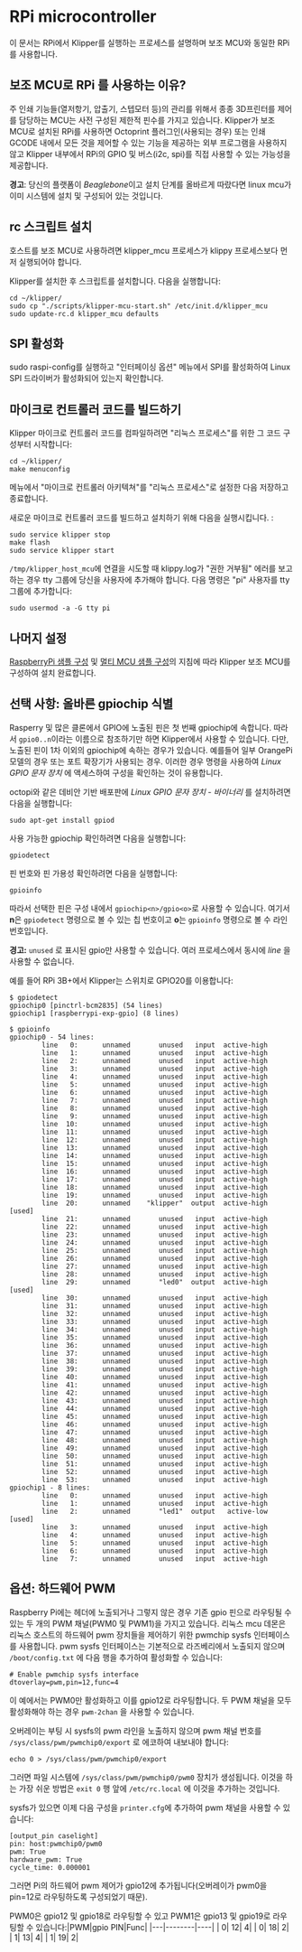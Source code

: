 # RPi microcontroller

이 문서는 RPi에서 Klipper를 실행하는 프로세스를 설명하며 보조 MCU와 동일한 RPi를 사용합니다.

## 보조 MCU로 RPi 를 사용하는 이유?

주 인쇄 기능들(열저항기, 압출기, 스텝모터 등)의 관리를 위해서 종종 3D프린터를 제어를 담당하는 MCU는 사전 구성된 제한적 핀수를 가지고 있습니다. Klipper가 보조 MCU로 설치된 RPi를 사용하면 Octoprint 플러그인(사용되는 경우) 또는 인쇄 GCODE 내에서 모든 것을 제어할 수 있는 기능을 제공하는 외부 프로그램을 사용하지 않고 Klipper 내부에서 RPi의 GPIO 및 버스(i2c, spi)를 직접 사용할 수 있는 가능성을 제공합니다.

**경고**: 당신의 플랫폼이 *Beaglebone*이고 설치 단계를 올바르게 따랐다면 linux mcu가 이미 시스템에 설치 및 구성되어 있는 것입니다.

## rc 스크립트 설치

호스트를 보조 MCU로 사용하려면 klipper_mcu 프로세스가 klippy 프로세스보다 먼저 실행되어야 합니다.

Klipper를 설치한 후 스크립트를 설치합니다. 다음을 실행합니다:

```
cd ~/klipper/
sudo cp "./scripts/klipper-mcu-start.sh" /etc/init.d/klipper_mcu
sudo update-rc.d klipper_mcu defaults
```

## SPI 활성화

sudo raspi-config를 실행하고 "인터페이싱 옵션" 메뉴에서 SPI를 활성화하여 Linux SPI 드라이버가 활성화되어 있는지 확인합니다.

## 마이크로 컨트롤러 코드를 빌드하기

Klipper 마이크로 컨트롤러 코드를 컴파일하려면 "리눅스 프로세스"를 위한 그 코드 구성부터 시작합니다:

```
cd ~/klipper/
make menuconfig
```

메뉴에서 "마이크로 컨트롤러 아키텍쳐"를 "리눅스 프로세스"로 설정한 다음 저장하고 종료합니다.

새로운 마이크로 컨트롤러 코드를 빌드하고 설치하기 위해 다음을 실행시킵니다. :

```
sudo service klipper stop
make flash
sudo service klipper start
```

`/tmp/klipper_host_mcu`에 연결을 시도할 때 klippy.log가 "권한 거부됨" 에러를 보고하는 경우 tty 그룹에 당신을 사용자에 추가해야 합니다. 다음 명령은 "pi" 사용자를 tty 그룹에 추가합니다:

```
sudo usermod -a -G tty pi
```

## 나머지 설정

[RaspberryPi 샘플 구성](../config/sample-raspberry-pi.cfg) 및 [멀티 MCU 샘플 구성](../config/sample-multi-mcu.cfg)의 지침에 따라 Klipper 보조 MCU를 구성하여 설치 완료합니다.

## 선택 사항: 올바른 gpiochip 식별

Rasperry 및 많은 클론에서 GPIO에 노출된 핀은 첫 번째 gpiochip에 속합니다. 따라서 `gpio0..n`이라는 이름으로 참조하기만 하면 Klipper에서 사용할 수 있습니다. 다만, 노출된 핀이 1차 이외의 gpiochip에 속하는 경우가 있습니다. 예를들어 일부 OrangePi 모델의 경우 또는 포트 확장기가 사용되는 경우. 이러한 경우 명령을 사용하여 *Linux GPIO 문자 장치* 에 액세스하여 구성을 확인하는 것이 유용합니다.

octopi와 같은 데비안 기반 배포판에 *Linux GPIO 문자 장치 - 바이너리* 를 설치하려면 다음을 실행합니다:

```
sudo apt-get install gpiod
```

사용 가능한 gpiochip 확인하려면 다음을 실행합니다:

```
gpiodetect
```

핀 번호와 핀 가용성 확인하려면 다음을 실행합니다:

```
gpioinfo
```

따라서 선택한 핀은 구성 내에서 `gpiochip<n>/gpio<o>`로 사용할 수 있습니다. 여기서 **n**은 `gpiodetect` 명령으로 볼 수 있는 칩 번호이고 **o**는 `gpioinfo` 명령으로 볼 수 라인 번호입니다.

**경고:** `unused` 로 표시된 gpio만 사용할 수 있습니다. 여러 프로세스에서 동시에 *line* 을 사용할 수 없습니다.

예를 들어 RPi 3B+에서 Klipper는 스위치로 GPIO20를 이용합니다:

```
$ gpiodetect
gpiochip0 [pinctrl-bcm2835] (54 lines)
gpiochip1 [raspberrypi-exp-gpio] (8 lines)

$ gpioinfo
gpiochip0 - 54 lines:
        line   0:      unnamed       unused   input  active-high
        line   1:      unnamed       unused   input  active-high
        line   2:      unnamed       unused   input  active-high
        line   3:      unnamed       unused   input  active-high
        line   4:      unnamed       unused   input  active-high
        line   5:      unnamed       unused   input  active-high
        line   6:      unnamed       unused   input  active-high
        line   7:      unnamed       unused   input  active-high
        line   8:      unnamed       unused   input  active-high
        line   9:      unnamed       unused   input  active-high
        line  10:      unnamed       unused   input  active-high
        line  11:      unnamed       unused   input  active-high
        line  12:      unnamed       unused   input  active-high
        line  13:      unnamed       unused   input  active-high
        line  14:      unnamed       unused   input  active-high
        line  15:      unnamed       unused   input  active-high
        line  16:      unnamed       unused   input  active-high
        line  17:      unnamed       unused   input  active-high
        line  18:      unnamed       unused   input  active-high
        line  19:      unnamed       unused   input  active-high
        line  20:      unnamed    "klipper"  output  active-high [used]
        line  21:      unnamed       unused   input  active-high
        line  22:      unnamed       unused   input  active-high
        line  23:      unnamed       unused   input  active-high
        line  24:      unnamed       unused   input  active-high
        line  25:      unnamed       unused   input  active-high
        line  26:      unnamed       unused   input  active-high
        line  27:      unnamed       unused   input  active-high
        line  28:      unnamed       unused   input  active-high
        line  29:      unnamed       "led0"  output  active-high [used]
        line  30:      unnamed       unused   input  active-high
        line  31:      unnamed       unused   input  active-high
        line  32:      unnamed       unused   input  active-high
        line  33:      unnamed       unused   input  active-high
        line  34:      unnamed       unused   input  active-high
        line  35:      unnamed       unused   input  active-high
        line  36:      unnamed       unused   input  active-high
        line  37:      unnamed       unused   input  active-high
        line  38:      unnamed       unused   input  active-high
        line  39:      unnamed       unused   input  active-high
        line  40:      unnamed       unused   input  active-high
        line  41:      unnamed       unused   input  active-high
        line  42:      unnamed       unused   input  active-high
        line  43:      unnamed       unused   input  active-high
        line  44:      unnamed       unused   input  active-high
        line  45:      unnamed       unused   input  active-high
        line  46:      unnamed       unused   input  active-high
        line  47:      unnamed       unused   input  active-high
        line  48:      unnamed       unused   input  active-high
        line  49:      unnamed       unused   input  active-high
        line  50:      unnamed       unused   input  active-high
        line  51:      unnamed       unused   input  active-high
        line  52:      unnamed       unused   input  active-high
        line  53:      unnamed       unused   input  active-high
gpiochip1 - 8 lines:
        line   0:      unnamed       unused   input  active-high
        line   1:      unnamed       unused   input  active-high
        line   2:      unnamed       "led1"  output   active-low [used]
        line   3:      unnamed       unused   input  active-high
        line   4:      unnamed       unused   input  active-high
        line   5:      unnamed       unused   input  active-high
        line   6:      unnamed       unused   input  active-high
        line   7:      unnamed       unused   input  active-high
```

## 옵션: 하드웨어 PWM

Raspberry Pi에는 헤더에 노출되거나 그렇지 않은 경우 기존 gpio 핀으로 라우팅될 수 있는 두 개의 PWM 채널(PWM0 및 PWM1)을 가지고 있습니다. 리눅스 mcu 데몬은 리눅스 호스트의 하드웨어 pwm 장치들을 제어하기 위한 pwmchip sysfs 인터페이스를 사용합니다. pwm sysfs 인터페이스는 기본적으로 라즈베리에서 노출되지 않으며 `/boot/config.txt` 에 다음 행을 추가하여 활성화할 수 있습니다:

```
# Enable pwmchip sysfs interface
dtoverlay=pwm,pin=12,func=4
```

이 예에서는 PWM0만 활성화하고 이를 gpio12로 라우팅합니다. 두 PWM 채널을 모두 활성화해야 하는 경우 `pwm-2chan` 을 사용할 수 있습니다.

오버레이는 부팅 시 sysfs의 pwm 라인을 노출하지 않으며 pwm 채널 번호를 `/sys/class/pwm/pwmchip0/export` 로 에코하여 내보내야 합니다:

```
echo 0 > /sys/class/pwm/pwmchip0/export
```

그러면 파일 시스템에 `/sys/class/pwm/pwmchip0/pwm0` 장치가 생성됩니다. 이것을 하는 가장 쉬운 방법은 `exit 0` 행 앞에 `/etc/rc.local` 에 이것을 추가하는 것입니다.

sysfs가 있으면 이제 다음 구성을 `printer.cfg`에 추가하여 pwm 채널을 사용할 수 있습니다:

```
[output_pin caselight]
pin: host:pwmchip0/pwm0
pwm: True
hardware_pwm: True
cycle_time: 0.000001
```

그러면 Pi의 하드웨어 pwm 제어가 gpio12에 추가됩니다(오버레이가 pwm0을 pin=12로 라우팅하도록 구성되었기 때문).

PWM0은 gpio12 및 gpio18로 라우팅할 수 있고 PWM1은 gpio13 및 gpio19로 라우팅할 수 있습니다:|PWM|gpio PIN|Func| |---|--------|----| | 0| 12| 4| | 0| 18| 2| | 1| 13| 4| | 1| 19| 2|
